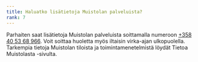 ```yaml
---
title: Haluatko lisätietoja Muistolan palveluista?
rank: 7
---
```


Parhaiten saat lisätietoja Muistolan palveluista soittamalla numeroon [+358 40 53 68 966](tel:+358405368966). Voit soittaa huoletta myös iltaisin virka-ajan ulkopuolella. 
Tarkempia tietoja Muistolan tiloista ja toimintamenetelmistä löydät Tietoa Muistolasta -sivulta.
